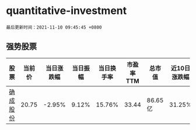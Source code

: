 # quantitative-investment

`最后更新时间：2021-11-10 09:45:45 +0800`

## 强势股票

|股票|当前价|当日涨跌幅|当日振幅|当日换手率|市盈率TTM|总市值|近10日涨跌幅|
|----|----|----|----|----|----|----|----|
|[确成股份](https://xueqiu.com/S/SH605183)|20.75|-2.95%|9.12%|15.76%|33.44|86.65亿|31.25%|
